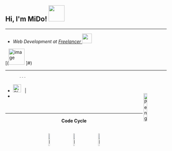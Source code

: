 <h2> Hi, I'm MiDo! <img src="https://i.gifer.com/5UKF.gif" width="50"></h2>

<hr></hr>

- <p><em>Web Development at <a href="#">Freelancer </a><img src="https://media.giphy.com/media/WUlplcMpOCEmTGBtBW/giphy.gif" width="30"> 
</em></p>

[(<img width="50" height="50" alt="image" src="https://github.com/user-attachments/assets/12213a54-1361-4c2a-a2fc-282effa632d2" />
]#)

<div align="center">
     
</div>
<hr></hr>

```dart
      ---
```

-  <img alt="GIF" src="https://github.com/SP-XD/SP-XD/blob/main/images/Developer.gif" width="25" /> &nbsp; |
-   <img align="right" src="https://raw.githubusercontent.com/Tarikul-Islam-Anik/Animated-Fluent-Emojis/master/Emojis/Animals/Penguin.png" alt="Penguin" width="15%" />
<br>

<div align="center" >

<hr></hr>

**Code Cycle**

<br>

<img src="https://raw.githubusercontent.com/Tarikul-Islam-Anik/Animated-Fluent-Emojis/master/Emojis/Smilies/Face%20with%20Spiral%20Eyes.png" width="10%" alt="Broken system!"/>
&nbsp;&nbsp;&nbsp;&nbsp;&nbsp;
<img src="https://raw.githubusercontent.com/Tarikul-Islam-Anik/Animated-Fluent-Emojis/master/Emojis/Smilies/Relieved%20Face.png" width="10%" alt="It's working!"/>
&nbsp;&nbsp;&nbsp;&nbsp;&nbsp;
<img src="https://raw.githubusercontent.com/Tarikul-Islam-Anik/Animated-Fluent-Emojis/master/Emojis/Smilies/Astonished%20Face.png" width="10%" alt="It's working but you don't know how!"/><br>

</div>

